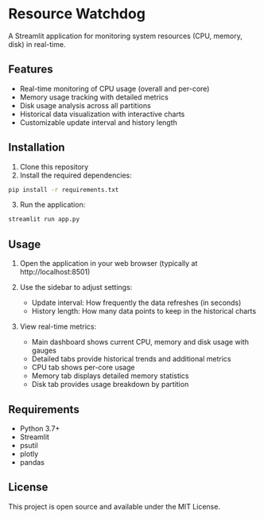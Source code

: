 # Resource Watchdog

A Streamlit application for monitoring system resources (CPU, memory, disk) in real-time.

## Features

- Real-time monitoring of CPU usage (overall and per-core)
- Memory usage tracking with detailed metrics
- Disk usage analysis across all partitions
- Historical data visualization with interactive charts
- Customizable update interval and history length

## Installation

1. Clone this repository
2. Install the required dependencies:

```bash
pip install -r requirements.txt
```

3. Run the application:

```bash
streamlit run app.py
```

## Usage

1. Open the application in your web browser (typically at http://localhost:8501)
2. Use the sidebar to adjust settings:
   - Update interval: How frequently the data refreshes (in seconds)
   - History length: How many data points to keep in the historical charts

3. View real-time metrics:
   - Main dashboard shows current CPU, memory and disk usage with gauges
   - Detailed tabs provide historical trends and additional metrics
   - CPU tab shows per-core usage
   - Memory tab displays detailed memory statistics
   - Disk tab provides usage breakdown by partition

## Requirements

- Python 3.7+
- Streamlit
- psutil
- plotly
- pandas

## License

This project is open source and available under the MIT License.